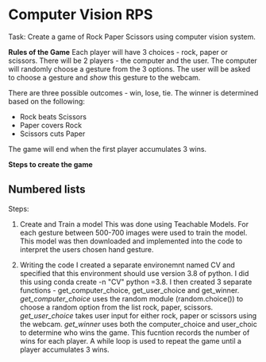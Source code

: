 # Computer Vision RPS

Task: Create a game of Rock Paper Scissors using computer vision system.

**Rules of the Game**
Each player will have 3 choices - rock, paper or scissors.
There will be 2 players - the computer and the user.
The computer will randomly choose a gesture from the 3 options.
The user will be asked to choose a gesture and _show_ this gesture to the webcam.

There are three possible outcomes - win, lose, tie. 
The winner is determined based on the following:
* Rock beats Scissors
* Paper covers Rock
* Scissors cuts Paper

The game will end when the first player accumulates 3 wins.

**Steps to create the game**

## Numbered lists

Steps:

1. Create and Train a model 
This was done using Teachable Models. For each gesture between 500-700 images were used to train the model.
This model was then downloaded and implemented into the code to interpret the users chosen hand gesture.

2. Writing the code
I created a separate environemnt named CV and specified that this environment should use version 3.8 of python. I did this using conda create -n "CV" python =3.8.
I then created 3 separate functions - get_computer_choice, get_user_choice and get_winner.
_get_computer_choice_ uses the random module (random.choice()) to choose a random option from the list rock, paper, scissors.
_get_user_choice_ takes user input for either rock, paper or scissors using the webcam.
_get_winner_ uses both the computer_choice and user_choic to determine who wins the game. This fucntion records the number of wins for each player. A while loop is used to repeat the game until a player accumulates 3 wins.



